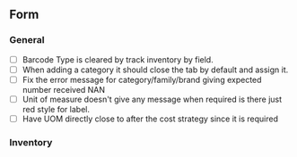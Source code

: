 ## Form
### General
- [ ] Barcode Type is cleared by track inventory by field.
- [ ] When adding a category it should close the tab by default and assign it.
- [ ] Fix the error message for category/family/brand giving expected number received NAN
- [ ] Unit of measure doesn't give any message when required is there just red style for label.
- [ ] Have UOM directly close to after the cost strategy since it is required

### Inventory
